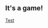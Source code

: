 ## It's a game!

[Test](https://theoneandonlystack.github.io/Vu_Stack_ART2210//Projects/GameGame/p5/GameTest.html)